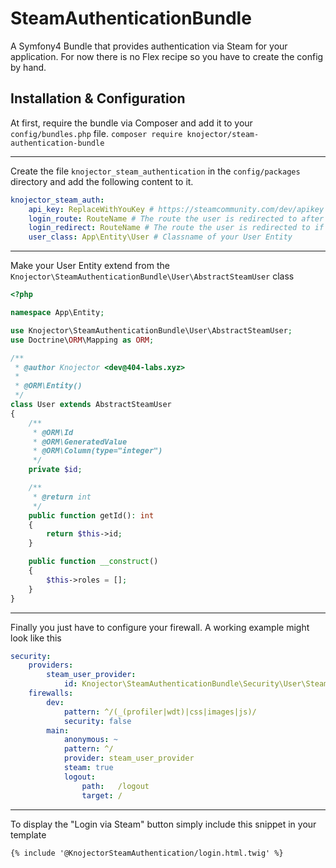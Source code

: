 
# SteamAuthenticationBundle
A Symfony4 Bundle that provides authentication via Steam for your application.
For now there is no Flex recipe so you have to create the config by hand.

## Installation & Configuration
At first, require the bundle via Composer and add it to your `config/bundles.php` file.
`composer require knojector/steam-authentication-bundle`

----------

Create the file `knojector_steam_authentication` in the `config/packages` directory and add the following content to it.
```yml
knojector_steam_auth:
    api_key: ReplaceWithYouKey # https://steamcommunity.com/dev/apikey
    login_route: RouteName # The route the user is redirected to after Steam Login
    login_redirect: RouteName # The route the user is redirected to if the login was successfull
    user_class: App\Entity\User # Classname of your User Entity
```
----------
Make your User Entity extend from the `Knojector\SteamAuthenticationBundle\User\AbstractSteamUser` class
```php
<?php

namespace App\Entity;

use Knojector\SteamAuthenticationBundle\User\AbstractSteamUser;
use Doctrine\ORM\Mapping as ORM;

/**
 * @author Knojector <dev@404-labs.xyz>
 *
 * @ORM\Entity()
 */
class User extends AbstractSteamUser
{
    /**
     * @ORM\Id
     * @ORM\GeneratedValue
     * @ORM\Column(type="integer")
     */
    private $id;

    /**
     * @return int
     */
    public function getId(): int
    {
        return $this->id;
    }

    public function __construct()
    {
        $this->roles = [];
    }
}
```


----------

Finally you just have to configure your firewall. A working example might look like this
```yaml
security:
    providers:
        steam_user_provider:
            id: Knojector\SteamAuthenticationBundle\Security\User\SteamUserProvider
    firewalls:
        dev:
            pattern: ^/(_(profiler|wdt)|css|images|js)/
            security: false
        main:
            anonymous: ~
            pattern: ^/
            provider: steam_user_provider
            steam: true
            logout:
                path:   /logout
                target: /

```

----------

To display the "Login via Steam" button simply include this snippet in your template
```twig
{% include '@KnojectorSteamAuthentication/login.html.twig' %}
```
